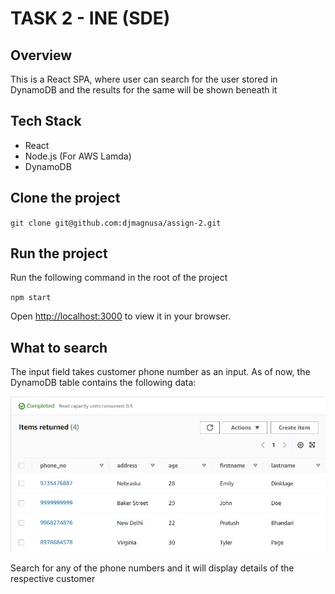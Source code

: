 # TASK 2 - INE (SDE)

## Overview

This is a React SPA, where user can search for the user stored in DynamoDB and the results for the same will be shown beneath it

## Tech Stack

- React
- Node.js (For AWS Lamda)
- DynamoDB

## Clone the project

`git clone git@github.com:djmagnusa/assign-2.git`

## Run the project 

Run the following command in the root of the project

`npm start`

Open [http://localhost:3000](http://localhost:3000) to view it in your browser.

## What to search 

The input field takes customer phone number as an input. As of now, the DynamoDB table contains the following data:

![database content](./public/database-content.jpg)

Search for any of the phone numbers and it will display details of the respective customer